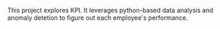 This project explores KPI. It leverages python-based data analysis and anomaly detetion to figure out each employee's performance. 
